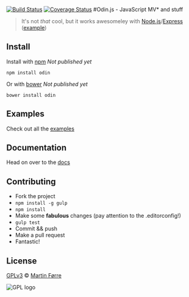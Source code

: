 [![Build Status](https://travis-ci.org/MartinForre/odin.png?branch=master)](https://travis-ci.org/MartinForre/odin) [![Coverage Status](https://coveralls.io/repos/MartinForre/odin/badge.png?branch=master)](https://coveralls.io/r/MartinForre/odin?branch=master)
#Odin.js - JavaScript MV* and stuff 
> It's not _that_ cool, but it works awesomeley with [Node.js](http://nodejs.org/)/[Express](http://expressjs.com/) ([example](https://github.com/MartinForre/odin/tree/master/examples))


## Install

Install with [npm](https://npmjs.org/package/odin) _Not published yet_

```
npm install odin
```

Or with [bower](http://bower.io/) _Not published yet_

```
bower install odin
```

## Examples
Check out all the [examples](https://github.com/MartinForre/odin/tree/master/examples)

## Documentation
Head on over to the [docs](http://martinforre.github.io/odin/docs)

## Contributing
- Fork the project
- `npm install -g gulp`
- `npm install`
- Make some **fabulous** changes (pay attention to the .editorconfig!)
- `gulp test`
- Commit && push
- Make a pull request
- Fantastic!

## License
[GPLv3](http://www.gnu.org/licenses/gpl-3.0.txt) © [Martin Førre](https://github.com/martinforre)

![GPL logo](http://www.gnu.org/graphics/gplv3-88x31.png "GPL logo")
